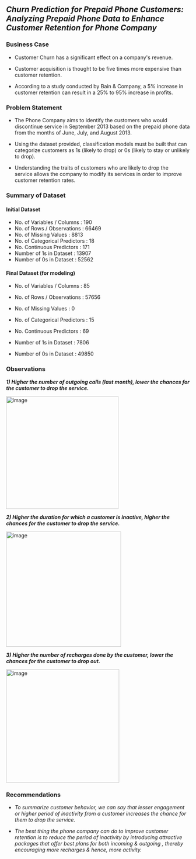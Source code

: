 ## _Churn Prediction for Prepaid Phone Customers: Analyzing Prepaid Phone Data to Enhance Customer Retention for Phone Company_


### **Business Case**

* Customer Churn has a significant effect on a company's revenue.

* Customer acquisition is thought to be five times more expensive than customer retention.

* According to a study conducted by Bain & Company, a 5% increase in customer retention can result in a 25% to 95% increase in profits.


### **Problem Statement**


* The Phone Company aims to identify the customers who would discontinue service in September 2013 based on the prepaid phone data from the months of June, July, and August 2013.

* Using the dataset provided, classification models must be built that can categorize customers as 1s (likely to drop) or 0s (likely to stay or unlikely to drop).

* Understanding the traits of customers who are likely to drop the service allows the company to modify its services in order to improve customer retention rates.




### **Summary of Dataset**

#### **Initial Dataset**

* No. of Variables / Columns : 190
* No. of Rows / Observations : 66469
* No. of Missing Values : 8813
* No. of Categorical Predictors : 18
* No. Continuous Predictors : 171
* Number of 1s in Dataset : 13907
* Number of 0s in Dataset : 52562


#### **Final Dataset (for modeling)**

* No. of Variables / Columns : 85 

* No. of Rows / Observations : 57656

* No. of Missing Values : 0

* No. of Categorical Predictors : 15

* No. Continuous Predictors : 69

* Number of 1s in Dataset : 7806

* Number of 0s in Dataset : 49850




### **Observations**



**_1) Higher the number of outgoing calls (last month), lower the chances for the customer to drop the service._**

<img width="308" alt="image" src="https://user-images.githubusercontent.com/70052374/225518629-2da5977e-26c0-4487-a754-085a0122560d.png">





**_2) Higher the duration for which a customer is inactive, higher the chances for the customer to drop the service._**


<img width="315" alt="image" src="https://user-images.githubusercontent.com/70052374/225518899-32cf99b5-a8db-45e7-9eab-f9800e8c6931.png">






**_3) Higher the number of recharges done by the customer, lower the chances for the customer to drop out._**


<img width="310" alt="image" src="https://user-images.githubusercontent.com/70052374/225519459-511785b6-b904-4eec-ae45-0ccd4ac24d29.png">




### **Recommendations**

* _To summarize customer behavior, we can say that lesser engagement or higher period of inactivity from a customer increases the chance for them to drop the service._

* _The best thing the phone company can do to improve customer retention is to reduce the period of inactivity by introducing attractive packages that offer best plans for both incoming & outgoing , thereby encouraging more recharges & hence, more activity._


